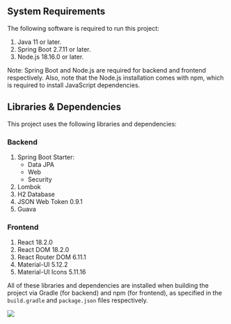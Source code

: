 ## System Requirements

The following software is required to run this project:

1. Java 11 or later.
2. Spring Boot 2.7.11 or later.
3. Node.js 18.16.0 or later.

Note: Spring Boot and Node.js are required for backend and frontend respectively. Also, note that the Node.js installation comes with npm, which is required to install JavaScript dependencies.

## Libraries & Dependencies

This project uses the following libraries and dependencies:

### Backend
1. Spring Boot Starter:
   - Data JPA
   - Web
   - Security
2. Lombok
3. H2 Database
4. JSON Web Token 0.9.1
5. Guava

### Frontend
1. React 18.2.0
2. React DOM 18.2.0
3. React Router DOM 6.11.1
4. Material-UI 5.12.2
5. Material-UI Icons 5.11.16

All of these libraries and dependencies are installed when building the project via Gradle (for backend) and npm (for frontend), as specified in the `build.gradle` and `package.json` files respectively.

![](https://drive.google.com/uc?export=view&id=1t6znt-n4WP0c_29wXdU4Lko5BfInvZN_)